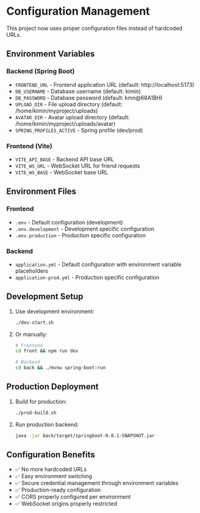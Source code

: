 # Configuration Management

This project now uses proper configuration files instead of hardcoded URLs.

## Environment Variables

### Backend (Spring Boot)
- `FRONTEND_URL` - Frontend application URL (default: http://localhost:5173)
- `DB_USERNAME` - Database username (default: kimin)
- `DB_PASSWORD` - Database password (default: kmn@68A1BH)
- `UPLOAD_DIR` - File upload directory (default: /home/kimin/myproject/uploads)
- `AVATAR_DIR` - Avatar upload directory (default: /home/kimin/myproject/uploads/avatar)
- `SPRING_PROFILES_ACTIVE` - Spring profile (dev/prod)

### Frontend (Vite)
- `VITE_API_BASE` - Backend API base URL
- `VITE_WS_URL` - WebSocket URL for friend requests
- `VITE_WS_BASE` - WebSocket base URL

## Environment Files

### Frontend
- `.env` - Default configuration (development)
- `.env.development` - Development specific configuration
- `.env.production` - Production specific configuration

### Backend
- `application.yml` - Default configuration with environment variable placeholders
- `application-prod.yml` - Production specific configuration

## Development Setup

1. Use development environment:
   ```bash
   ./dev-start.sh
   ```

2. Or manually:
   ```bash
   # Frontend
   cd front && npm run dev
   
   # Backend  
   cd back && ./mvnw spring-boot:run
   ```

## Production Deployment

1. Build for production:
   ```bash
   ./prod-build.sh
   ```

2. Run production backend:
   ```bash
   java -jar back/target/springboot-0.0.1-SNAPSHOT.jar
   ```

## Configuration Benefits

- ✅ No more hardcoded URLs
- ✅ Easy environment switching
- ✅ Secure credential management through environment variables
- ✅ Production-ready configuration
- ✅ CORS properly configured per environment
- ✅ WebSocket origins properly restricted
